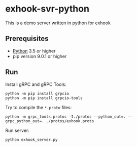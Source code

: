 # exhook-svr-python

This is a demo server written in python for exhook

## Prerequisites

- [Python](https://www.python.org) 3.5 or higher
- pip version 9.0.1 or higher

## Run

Install gRPC and gRPC Tools:

```
python -m pip install grpcio
python -m pip install grpcio-tools
```
Try to compile the `*.proto` files:

```
python -m grpc_tools.protoc -I./protos --python_out=. --grpc_python_out=. ./protos/exhook.proto
```

Run server:

```
python exhook_server.py
```
